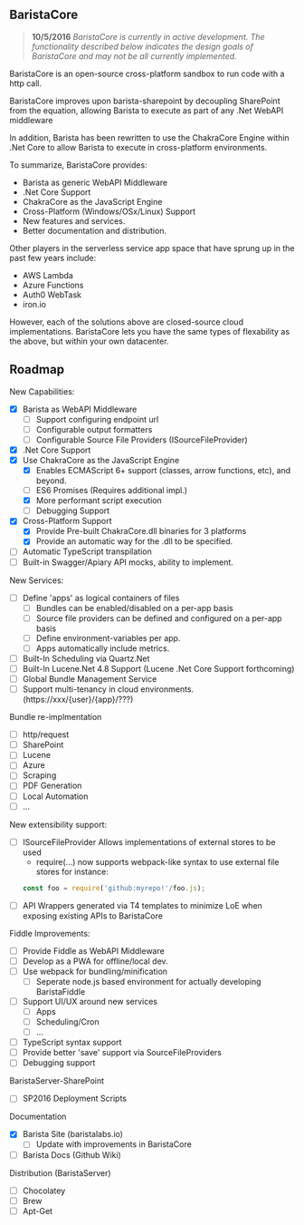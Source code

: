 BaristaCore
--------

> **10/5/2016** *BaristaCore is currently in active development. The functionality described below indicates the design goals of BaristaCore and may not be all currently implemented.*

BaristaCore is an open-source cross-platform sandbox to run code with a http call.

BaristaCore improves upon barista-sharepoint by decoupling SharePoint from the equation, allowing Barista to execute as part of any .Net WebAPI middleware

In addition, Barista has been rewritten to use the ChakraCore Engine within .Net Core to allow Barista to execute in cross-platform environments.

To summarize, BaristaCore provides:

 - Barista as generic WebAPI Middleware
 - .Net Core Support
 - ChakraCore as the JavaScript Engine
 - Cross-Platform (Windows/OSx/Linux) Support
 - New features and services.
 - Better documentation and distribution.

 Other players in the serverless service app space that have sprung up in the past few years include:

 - AWS Lambda
 - Azure Functions
 - Auth0 WebTask
 - iron.io

 However, each of the solutions above are closed-source cloud implementations. BaristaCore lets you have the same types of flexability as the above, but within your own datacenter.

Roadmap
----------

New Capabilities:
  - [X] Barista as WebAPI Middleware
    - [ ] Support configuring endpoint url
    - [ ] Configurable output formatters
    - [ ] Configurable Source File Providers (ISourceFileProvider)
  - [X] .Net Core Support
  - [X] Use ChakraCore as the JavaScript Engine
    - [X] Enables ECMAScript 6+ support (classes, arrow functions, etc), and beyond.
    - [ ] ES6 Promises (Requires additional impl.)
    - [X] More performant script execution
    - [ ] Debugging Support
  - [X] Cross-Platform Support
    - [X] Provide Pre-built ChakraCore.dll binaries for 3 platforms
    - [X] Provide an automatic way for the .dll to be specified.
  - [ ] Automatic TypeScript transpilation
  - [ ] Built-in Swagger/Apiary API mocks, ability to implement.

New Services:
 - [ ] Define 'apps' as logical containers of files
   - [ ] Bundles can be enabled/disabled on a per-app basis
   - [ ] Source file providers can be defined and configured on a per-app basis
   - [ ] Define environment-variables per app.
   - [ ] Apps automatically include metrics.
 - [ ] Built-In Scheduling via Quartz.Net
 - [ ] Built-In Lucene.Net 4.8 Support (Lucene .Net Core Support forthcoming)
 - [ ] Global Bundle Management Service
 - [ ] Support multi-tenancy in cloud environments. (https://xxx/{user}/{app}/???)

Bundle re-implmentation
 - [ ] http/request
 - [ ] SharePoint
 - [ ] Lucene
 - [ ] Azure
 - [ ] Scraping
 - [ ] PDF Generation
 - [ ] Local Automation
 - [ ] ...

New extensibility support:
 - [ ] ISourceFileProvider Allows implementations of external stores to be used
   - require(...) now supports webpack-like syntax to use external file stores for instance:
   ``` javascript
   const foo = require('github:myrepo!'/foo.js);
   ```
 - [ ] API Wrappers generated via T4 templates to minimize LoE when exposing existing APIs to BaristaCore

Fiddle Improvements:
 - [ ] Provide Fiddle as WebAPI Middleware
 - [ ] Develop as a PWA for offline/local dev.
 - [ ] Use webpack for bundling/minification
   - [ ] Seperate node.js based environment for actually developing BaristaFiddle
 - [ ] Support UI/UX around new services
   - [ ] Apps
   - [ ] Scheduling/Cron
   - [ ] ...
 - [ ] TypeScript syntax support
 - [ ] Provide better 'save' support via SourceFileProviders
 - [ ] Debugging support

BaristaServer-SharePoint
 - [ ] SP2016 Deployment Scripts

Documentation
 - [x] Barista Site (baristalabs.io)
   - [ ] Update with improvements in BaristaCore
 - [ ] Barista Docs (Github Wiki)

Distribution (BaristaServer)
- [ ] Chocolatey
- [ ] Brew
- [ ] Apt-Get
